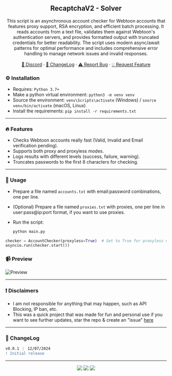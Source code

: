 <div align="center">
 
  <h2 align="center">RecaptchaV2 - Solver</h2>
  <p align="center">
This script is an asynchronous account checker for Webtoon accounts that features proxy support, RSA encryption, and efficient batch processing. It reads accounts from a text file, validates them against Webtoon's authentication servers, and provides formatted output with truncated credentials for better readability. The script uses modern async/await patterns for optimal performance and includes comprehensive error handling to manage network issues and invalid responses.
    <br />
    <br />
    <a href="https://discord.cyberious.xyz">💬 Discord</a>
    ·
    <a href="https://github.com/sexfrance/Webtoon-Account-Checker#-changelog">📜 ChangeLog</a>
    ·
    <a href="https://github.com/sexfrance/Webtoon-Account-Checker/issues">⚠️ Report Bug</a>
    ·
    <a href="https://github.com/sexfrance/Webtoon-Account-Checker/issues">💡 Request Feature</a>
  </p>
</div>

### ⚙️ Installation

- Requires: `Python 3.7+`
- Make a python virtual environment: `python3 -m venv venv`
- Source the environment: `venv\Scripts\activate` (Windows) / `source venv/bin/activate` (macOS, Linux)
- Install the requirements: `pip install -r requirements.txt`

---

### 🔥 Features

- Checks Webtoon accounts really fast (Valid, Invalid and Email verification pending).
- Supports both proxy and proxyless modes.
- Logs results with different levels (success, failure, warning).
- Truncates passwords to the first 8 characters for checking.

---

### 📝 Usage

- Prepare a file named `accounts.txt` with email:password combinations, one per line.

- (Optional) Prepare a file named `proxies.txt` with proxies, one per line in user:pass@ip:port format, if you want to use proxies.

- Run the script:
  ```sh
  python main.py
  ```

```python
checker = AccountChecker(proxyless=True)  # Set to True for proxyless mode
asyncio.run(checker.start())
```

### 📹 Preview

![Preview](https://i.imgur.com/oKuWM4p.gif)

---

### ❗ Disclaimers

- I am not responsible for anything that may happen, such as API Blocking, IP ban, etc.
- This was a quick project that was made for fun and personal use if you want to see further updates, star the repo & create an "issue" [here](https://github.com/sexfrance/Webtoon-Account-Checker/issues/)

---

### 📜 ChangeLog

```diff
v0.0.1 ⋮ 12/07/2024
! Initial release
```

---

<p align="center">
  <img src="https://img.shields.io/github/license/sexfrance/Webtoon-Account-Checker.svg?style=for-the-badge&labelColor=black&color=f429ff&logo=IOTA"/>
  <img src="https://img.shields.io/github/stars/sexfrance/Webtoon-Account-Checker.svg?style=for-the-badge&labelColor=black&color=f429ff&logo=IOTA"/>
  <img src="https://img.shields.io/github/languages/top/sexfrance/Webtoon-Account-Checker.svg?style=for-the-badge&labelColor=black&color=f429ff&logo=python"/>
</p>
